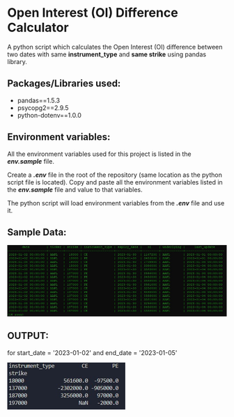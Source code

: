 # Open Interest (OI) Difference Calculator

A python script which calculates the Open Interest (OI) difference between two dates with same **instrument_type** and **same strike** using pandas library.

## Packages/Libraries used:

* pandas==1.5.3
* psycopg2==2.9.5
* python-dotenv==1.0.0

## Environment variables:

All the environment variables used for this project is listed in the ***env.sample*** file.

Create a ***.env*** file in the root of the repository (same location as the python script file is located). Copy and paste all the environment variables listed in the ***env.sample*** file and value to that variables.

The python script will load environment variables from the ***.env*** file and use it.

## Sample Data:

![sample data](image/oi_diff_calc_sample_data.jpg)

## OUTPUT:

for start_date = '2023-01-02' and end_date = '2023-01-05'

![output](image/oi_diff_calc_output.jpg)
